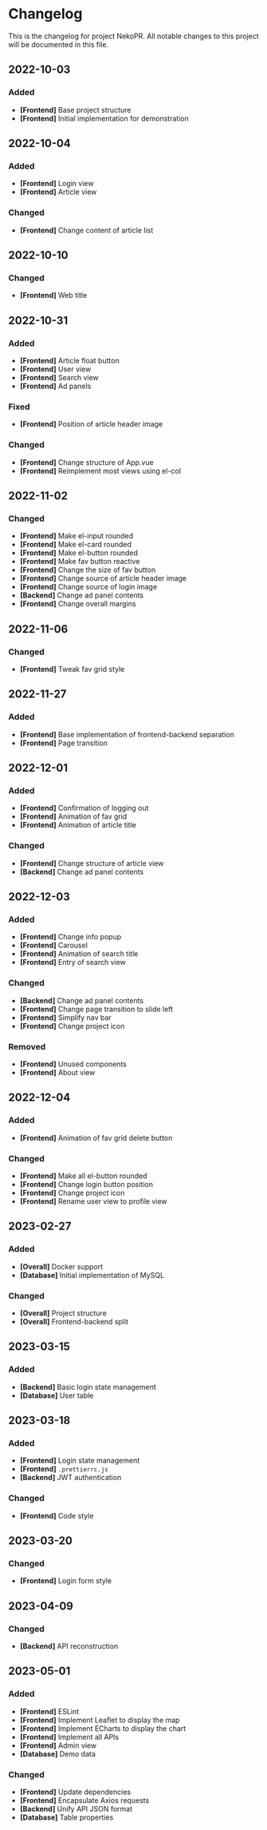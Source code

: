 # Changelog

This is the changelog for project NekoPR. All notable changes to this project will be documented in this file.

## 2022-10-03

### Added

- **\[Frontend\]** Base project structure
- **\[Frontend\]** Initial implementation for demonstration

## 2022-10-04

### Added

- **\[Frontend\]** Login view
- **\[Frontend\]** Article view

### Changed

- **\[Frontend\]** Change content of article list

## 2022-10-10

### Changed

- **\[Frontend\]** Web title

## 2022-10-31

### Added

- **\[Frontend\]** Article float button
- **\[Frontend\]** User view
- **\[Frontend\]** Search view
- **\[Frontend\]** Ad panels

### Fixed

- **\[Frontend\]** Position of article header image

### Changed

- **\[Frontend\]** Change structure of App.vue
- **\[Frontend\]** Reimplement most views using el-col

## 2022-11-02

### Changed

- **\[Frontend\]** Make el-input rounded
- **\[Frontend\]** Make el-card rounded
- **\[Frontend\]** Make el-button rounded
- **\[Frontend\]** Make fav button reactive
- **\[Frontend\]** Change the size of fav button
- **\[Frontend\]** Change source of article header image
- **\[Frontend\]** Change source of login image
- **\[Backend\]** Change ad panel contents
- **\[Frontend\]** Change overall margins

## 2022-11-06

### Changed

- **\[Frontend\]** Tweak fav grid style

## 2022-11-27

### Added

- **\[Frontend\]** Base implementation of frontend-backend separation
- **\[Frontend\]** Page transition

## 2022-12-01

### Added

- **\[Frontend\]** Confirmation of logging out
- **\[Frontend\]** Animation of fav grid
- **\[Frontend\]** Animation of article title

### Changed

- **\[Frontend\]** Change structure of article view
- **\[Backend\]** Change ad panel contents

## 2022-12-03

### Added

- **\[Frontend\]** Change info popup
- **\[Frontend\]** Carousel
- **\[Frontend\]** Animation of search title
- **\[Frontend\]** Entry of search view

### Changed

- **\[Backend\]** Change ad panel contents
- **\[Frontend\]** Change page transition to slide left
- **\[Frontend\]** Simplify nav bar
- **\[Frontend\]** Change project icon

### Removed

- **\[Frontend\]** Unused components
- **\[Frontend\]** About view

## 2022-12-04

### Added

- **\[Frontend\]** Animation of fav grid delete button

### Changed

- **\[Frontend\]** Make all el-button rounded
- **\[Frontend\]** Change login button position
- **\[Frontend\]** Change project icon
- **\[Frontend\]** Rename user view to profile view

## 2023-02-27

### Added

- **\[Overall\]** Docker support
- **\[Database\]** Initial implementation of MySQL

### Changed

- **\[Overall\]** Project structure
- **\[Overall\]** Frontend-backend split

## 2023-03-15

### Added

- **\[Backend\]** Basic login state management
- **\[Database\]** User table

## 2023-03-18

### Added

- **\[Frontend\]** Login state management
- **\[Frontend\]** `.prettierrc.js`
- **\[Backend\]** JWT authentication

### Changed

- **\[Frontend\]** Code style

## 2023-03-20

### Changed

- **\[Frontend\]** Login form style

## 2023-04-09

### Changed

- **\[Backend\]** API reconstruction

## 2023-05-01

### Added

- **\[Frontend\]** ESLint
- **\[Frontend\]** Implement Leaflet to display the map
- **\[Frontend\]** Implement ECharts to display the chart
- **\[Frontend\]** Implement all APIs
- **\[Frontend\]** Admin view
- **\[Database\]** Demo data

### Changed

- **\[Frontend\]** Update dependencies
- **\[Frontend\]** Encapsulate Axios requests
- **\[Backend\]** Unify API JSON format
- **\[Database\]** Table properties
